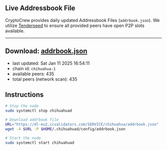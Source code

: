 ## Live Addressbook File

CryptoCrew provides daily updated Addressbook Files (`addrbook.json`). We utilize [Tenderseed](https://github.com/binaryholdings/tenderseed) to ensure all provided peers have open P2P slots available.

---
**Download: [addrbook.json](https://dl-eu2.ccvalidators.com/SERVICE/chihuahua/addrbook.json)**
---

- last updated: Sat Jan 11 2025 16:54:11
- chain id: `chihuahua-1`
- available peers: 435
- total peers (network scan): 435

## Instructions
```sh
# Stop the node
sudo systemctl stop chihuahuad

# Download addrbook file
URL="https://dl-eu2.ccvalidators.com/SERVICE/chihuahua/addrbook.json"
wget -4 $URL -P $HOME/.chihuahuad/config/addrbook.json

# Start the node
sudo systemctl start chihuahuad
```
